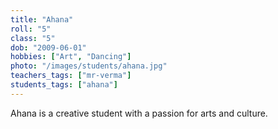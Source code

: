 ```yaml
---
title: "Ahana"
roll: "5"
class: "5"
dob: "2009-06-01"
hobbies: ["Art", "Dancing"]
photo: "/images/students/ahana.jpg"
teachers_tags: ["mr-verma"]
students_tags: ["ahana"]
---
```


Ahana is a creative student with a passion for arts and culture.
